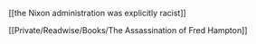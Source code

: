 [[the Nixon administration was explicitly racist]]

[[Private/Readwise/Books/The Assassination of Fred Hampton]]